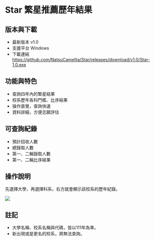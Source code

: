 # Star 繁星推薦歷年結果

## 版本與下載
* 最新版本 v1.0
* 支援平台 Windows
* 下載連結 https://github.com/NatsuCamellia/Star/releases/download/v1.0/Star-1.0.exe

## 功能與特色
* 查詢四年內的繁星結果
* 校系歷年各科門檻、比序結果
* 操作直覺，查詢快速
* 資料詳細，方便志願評估

## 可查詢紀錄
* 預計招收人數
* 總錄取人數
* 第一、二輪錄取人數
* 第一、二輪比序結果

## 操作說明
先選擇大學，再選擇科系，右方就會顯示該校系的歷年紀錄。

![](https://i.imgur.com/B4SYXAN.png)

## 註記

* 大學名稱、校系名稱與代碼，皆以111年為準。
* 新出現或是更名的校系，將無法查詢。
